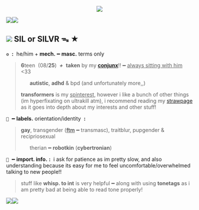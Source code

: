 <p align="center"><img src="https://woahaahahahhh.carrd.co/assets/images/image04.png?v=273fac1b"</p>

![](https://wilardo.crd.co/assets/images/gallery21/82c9c79e.gif?v=b62e9456)![](https://wilardo.crd.co/assets/images/gallery21/82c9c79e.gif?v=b62e9456)
## ![](https://images-wixmp-ed30a86b8c4ca887773594c2.wixmp.com/f/16c85c5d-5e0c-4930-a3af-a015ce6d2dcc/dd7uzao-4e061387-b307-40fb-ae72-516342eea37c.gif?token=eyJ0eXAiOiJKV1QiLCJhbGciOiJIUzI1NiJ9.eyJzdWIiOiJ1cm46YXBwOjdlMGQxODg5ODIyNjQzNzNhNWYwZDQxNWVhMGQyNmUwIiwiaXNzIjoidXJuOmFwcDo3ZTBkMTg4OTgyMjY0MzczYTVmMGQ0MTVlYTBkMjZlMCIsIm9iaiI6W1t7InBhdGgiOiJcL2ZcLzE2Yzg1YzVkLTVlMGMtNDkzMC1hM2FmLWEwMTVjZTZkMmRjY1wvZGQ3dXphby00ZTA2MTM4Ny1iMzA3LTQwZmItYWU3Mi01MTYzNDJlZWEzN2MuZ2lmIn1dXSwiYXVkIjpbInVybjpzZXJ2aWNlOmZpbGUuZG93bmxvYWQiXX0.AIpCtz1skzLEgma7BLC0qffXL_oYPORbaM2DzjK4htc) ‎  **SIL** or SILVR ᯓ ★ ‎ 

 **`⚙️`** ‎ **:** ‎ he/‎him ‎+ **mech.** ━ **masc.**  terms only
> **6**teen ‎ (‎‎08/**25**) ‎ ***+*** ‎ **taken** by my [**conjunx**](https://www.patreon.com/gartssilly/about)!! ━ <ins>always sitting with him</ins> <33
>
>  ‎  ‎  ‎ ‎  ‎   ‎ **autistic**, **adhd** & bpd (and unfortunately more,,)
>
> ‎**transformers** is my <ins>spinterest</ins>, however i like a bunch of other things (im hyperfixating on ultrakill atm), i recommend reading my [strawpage](https://silvrshanix.straw.page) as it goes into depth about my interests and other stuff!

 **`🔩`** ‎ ━ **labels.** orientation/identity ‎ **:** ‎ 
 > **gay**, transgender (<ins>**ftm**</ins> ━ transmasc), traitblur, pupgender & recipriosexual
>
 >   ‎  ‎  ‎ ‎  ‎   ‎ therian ━ **robotkin** (**cybertronian**)

**`🔧`** ‎ ━ **import. info.** **:** ‎ i ask for patience as im pretty slow, and also understanding because its easy for me to feel uncomfortable/overwhelmed talking to new people!!
> stuff like **whisp. to int** is very helpful ━ along with using **tonetags** as i am pretty bad at being able to read tone properly!



![](https://wilardo.crd.co/assets/images/gallery21/82c9c79e.gif?v=b62e9456)![](https://wilardo.crd.co/assets/images/gallery21/82c9c79e.gif?v=b62e9456)

